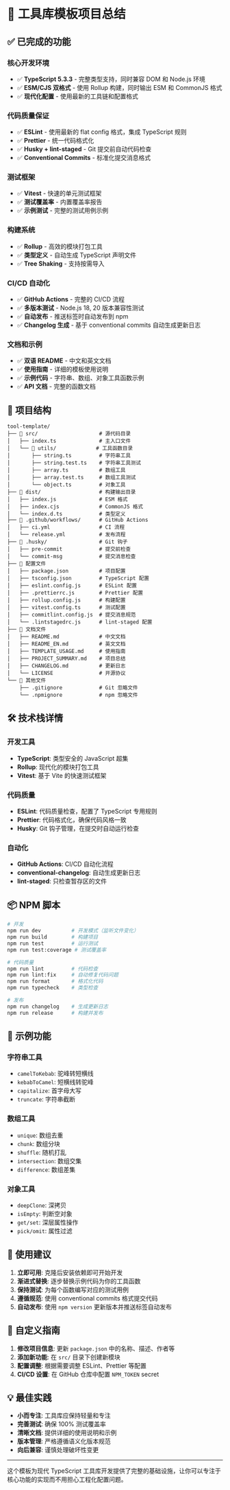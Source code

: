 # 🎯 工具库模板项目总结

## ✅ 已完成的功能

### 核心开发环境

- ✅ **TypeScript 5.3.3** - 完整类型支持，同时兼容 DOM 和 Node.js 环境
- ✅ **ESM/CJS 双格式** - 使用 Rollup 构建，同时输出 ESM 和 CommonJS 格式
- ✅ **现代化配置** - 使用最新的工具链和配置格式

### 代码质量保证

- ✅ **ESLint** - 使用最新的 flat config 格式，集成 TypeScript 规则
- ✅ **Prettier** - 统一代码格式化
- ✅ **Husky + lint-staged** - Git 提交前自动代码检查
- ✅ **Conventional Commits** - 标准化提交消息格式

### 测试框架

- ✅ **Vitest** - 快速的单元测试框架
- ✅ **测试覆盖率** - 内置覆盖率报告
- ✅ **示例测试** - 完整的测试用例示例

### 构建系统

- ✅ **Rollup** - 高效的模块打包工具
- ✅ **类型定义** - 自动生成 TypeScript 声明文件
- ✅ **Tree Shaking** - 支持按需导入

### CI/CD 自动化

- ✅ **GitHub Actions** - 完整的 CI/CD 流程
- ✅ **多版本测试** - Node.js 18, 20 版本兼容性测试
- ✅ **自动发布** - 推送标签时自动发布到 npm
- ✅ **Changelog 生成** - 基于 conventional commits 自动生成更新日志

### 文档和示例

- ✅ **双语 README** - 中文和英文文档
- ✅ **使用指南** - 详细的模板使用说明
- ✅ **示例代码** - 字符串、数组、对象工具函数示例
- ✅ **API 文档** - 完整的函数文档

## 📁 项目结构

```
tool-template/
├── 📁 src/                    # 源代码目录
│   ├── index.ts              # 主入口文件
│   └── 📁 utils/             # 工具函数目录
│       ├── string.ts         # 字符串工具
│       ├── string.test.ts    # 字符串工具测试
│       ├── array.ts          # 数组工具
│       ├── array.test.ts     # 数组工具测试
│       └── object.ts         # 对象工具
├── 📁 dist/                   # 构建输出目录
│   ├── index.js              # ESM 格式
│   ├── index.cjs             # CommonJS 格式
│   └── index.d.ts            # 类型定义
├── 📁 .github/workflows/      # GitHub Actions
│   ├── ci.yml                # CI 流程
│   └── release.yml           # 发布流程
├── 📁 .husky/                 # Git 钩子
│   ├── pre-commit            # 提交前检查
│   └── commit-msg            # 提交消息检查
├── 📄 配置文件
│   ├── package.json          # 项目配置
│   ├── tsconfig.json         # TypeScript 配置
│   ├── eslint.config.js      # ESLint 配置
│   ├── .prettierrc.js        # Prettier 配置
│   ├── rollup.config.js      # 构建配置
│   ├── vitest.config.ts      # 测试配置
│   ├── commitlint.config.js  # 提交消息规范
│   └── .lintstagedrc.js      # lint-staged 配置
├── 📄 文档文件
│   ├── README.md             # 中文文档
│   ├── README_EN.md          # 英文文档
│   ├── TEMPLATE_USAGE.md     # 使用指南
│   ├── PROJECT_SUMMARY.md    # 项目总结
│   ├── CHANGELOG.md          # 更新日志
│   └── LICENSE               # 开源协议
└── 📄 其他文件
    ├── .gitignore            # Git 忽略文件
    └── .npmignore            # npm 忽略文件
```

## 🛠️ 技术栈详情

### 开发工具

- **TypeScript**: 类型安全的 JavaScript 超集
- **Rollup**: 现代化的模块打包工具
- **Vitest**: 基于 Vite 的快速测试框架

### 代码质量

- **ESLint**: 代码质量检查，配置了 TypeScript 专用规则
- **Prettier**: 代码格式化，确保代码风格一致
- **Husky**: Git 钩子管理，在提交时自动运行检查

### 自动化

- **GitHub Actions**: CI/CD 自动化流程
- **conventional-changelog**: 自动生成更新日志
- **lint-staged**: 只检查暂存区的文件

## 📦 NPM 脚本

```bash
# 开发
npm run dev          # 开发模式（监听文件变化）
npm run build        # 构建项目
npm run test         # 运行测试
npm run test:coverage # 测试覆盖率

# 代码质量
npm run lint         # 代码检查
npm run lint:fix     # 自动修复代码问题
npm run format       # 格式化代码
npm run typecheck    # 类型检查

# 发布
npm run changelog    # 生成更新日志
npm run release      # 构建并发布
```

## 🎁 示例功能

### 字符串工具

- `camelToKebab`: 驼峰转短横线
- `kebabToCamel`: 短横线转驼峰
- `capitalize`: 首字母大写
- `truncate`: 字符串截断

### 数组工具

- `unique`: 数组去重
- `chunk`: 数组分块
- `shuffle`: 随机打乱
- `intersection`: 数组交集
- `difference`: 数组差集

### 对象工具

- `deepClone`: 深拷贝
- `isEmpty`: 判断空对象
- `get/set`: 深层属性操作
- `pick/omit`: 属性过滤

## 🚀 使用建议

1. **立即可用**: 克隆后安装依赖即可开始开发
2. **渐进式替换**: 逐步替换示例代码为你的工具函数
3. **保持测试**: 为每个函数编写对应的测试用例
4. **遵循规范**: 使用 conventional commits 格式提交代码
5. **自动发布**: 使用 `npm version` 更新版本并推送标签自动发布

## 🔧 自定义指南

1. **修改项目信息**: 更新 `package.json` 中的名称、描述、作者等
2. **添加新功能**: 在 `src/` 目录下创建新模块
3. **配置调整**: 根据需要调整 ESLint、Prettier 等配置
4. **CI/CD 设置**: 在 GitHub 仓库中配置 `NPM_TOKEN` secret

## 💡 最佳实践

- **小而专注**: 工具库应保持轻量和专注
- **完善测试**: 确保 100% 测试覆盖率
- **清晰文档**: 提供详细的使用说明和示例
- **版本管理**: 严格遵循语义化版本规范
- **向后兼容**: 谨慎处理破坏性变更

---

这个模板为现代 TypeScript 工具库开发提供了完整的基础设施，让你可以专注于核心功能的实现而不用担心工程化配置问题。
